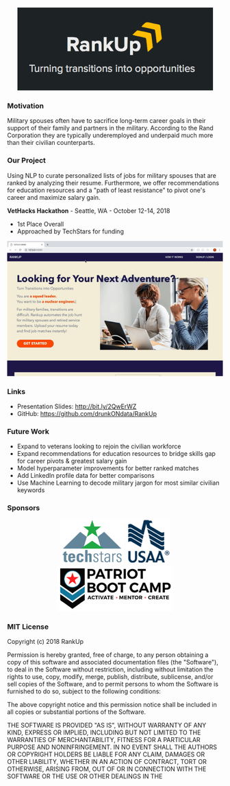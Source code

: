 <p align="center">
  <img src="data/rankup.png">
</p>

### Motivation
Military spouses often have to sacrifice long-term career goals in their support of their family and partners in the military. According to the Rand Corporation they are typically underemployed and underpaid much more than their civilian counterparts.  

### Our Project
Using NLP to curate personalized lists of jobs for military spouses that are ranked by analyzing their resume. Furthermore, we offer recommendations for education resources and a "path of least resistance" to pivot one's career and maximize salary gain. 

**VetHacks Hackathon** - Seattle, WA - October 12-14, 2018
- 1st Place Overall
- Approached by TechStars for funding

![RankUp](data/rankup_demo.gif)

### Links
- Presentation Slides: http://bit.ly/2QwErWZ
- GitHub: https://github.com/drunkONdata/RankUp

### Future Work
* Expand to veterans looking to rejoin the civilian workforce
* Expand recommendations for education resources to bridge skills gap for career pivots & greatest salary gain
* Model hyperparameter improvements for better ranked matches
* Add LinkedIn profile data for better comparisons
* Use Machine Learning to decode military jargon for most similar civilian keywords

### Sponsors
<p align="center">
  <img src="data/techstars.png" width="150">
  <img src="data/usaa.png" width="105">
  <img src="data/patriotbootcamp.png" width="270">
</p>

### MIT License
Copyright (c) 2018 RankUp

Permission is hereby granted, free of charge, to any person obtaining a copy
of this software and associated documentation files (the "Software"), to deal
in the Software without restriction, including without limitation the rights
to use, copy, modify, merge, publish, distribute, sublicense, and/or sell
copies of the Software, and to permit persons to whom the Software is
furnished to do so, subject to the following conditions:

The above copyright notice and this permission notice shall be included in all
copies or substantial portions of the Software.

THE SOFTWARE IS PROVIDED "AS IS", WITHOUT WARRANTY OF ANY KIND, EXPRESS OR
IMPLIED, INCLUDING BUT NOT LIMITED TO THE WARRANTIES OF MERCHANTABILITY,
FITNESS FOR A PARTICULAR PURPOSE AND NONINFRINGEMENT. IN NO EVENT SHALL THE
AUTHORS OR COPYRIGHT HOLDERS BE LIABLE FOR ANY CLAIM, DAMAGES OR OTHER
LIABILITY, WHETHER IN AN ACTION OF CONTRACT, TORT OR OTHERWISE, ARISING FROM,
OUT OF OR IN CONNECTION WITH THE SOFTWARE OR THE USE OR OTHER DEALINGS IN THE
